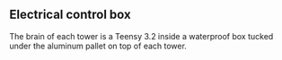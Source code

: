 ## Electrical control box ##

The brain of each tower is a Teensy 3.2 inside a waterproof box tucked under the aluminum pallet on top of each tower.

